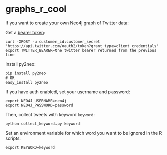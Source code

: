 graphs_r_cool
=============

If you want to create your own Neo4j graph of Twitter data:

Get a [bearer token](https://dev.twitter.com/docs/auth/application-only-auth):

```
curl -XPOST -u customer_id:customer_secret 'https://api.twitter.com/oauth2/token?grant_type=client_credentials'
export TWITTER_BEARER=the twitter bearer returned from the previous line
```

Install py2neo:

```
pip install py2neo
# OR
easy_install py2neo
```

If you have auth enabled, set your username and password:

```
export NEO4J_USERNAME=neo4j
export NEO4J_PASSWORD=password
```

Then, collect tweets with keyword `keyword`:

```
python collect_keyword.py keyword
```

Set an environment variable for which word you want to be ignored in the R scripts:

```
export KEYWORD=keyword
```
